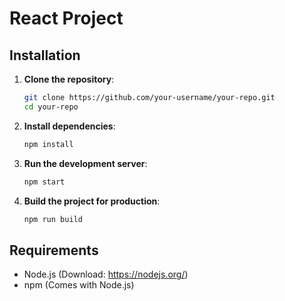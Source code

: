 # React Project
 
## Installation
 
1. **Clone the repository**:
    ```sh
    git clone https://github.com/your-username/your-repo.git
    cd your-repo
    ```
 
2. **Install dependencies**:
    ```sh
    npm install
    ```
 
3. **Run the development server**:
    ```sh
    npm start
    ```
 
4. **Build the project for production**:
    ```sh
    npm run build
    ```
 
## Requirements
- Node.js (Download: https://nodejs.org/)
- npm (Comes with Node.js)
